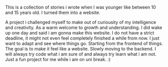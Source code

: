 This is a collection of stories i wrote when I was younger like between 10 and 15 years old. I turned them into a website. 

A project i challenged myself to make out of curiousity of my intelligence and creativity. As a warm welcome to growth and understanding. I did wake up one day and said i am gonna make this website. I do not have a strict deadline, it might not even feel completely finished a while from now. I just want to adapt and see where things go. Starting from the frontend of things. The goal is to make it feel like a website. Slowly moving to the backend. I will always try code what i am sure of and always try learn what i am not. Just a fun project for me while i am on uni break. :)
